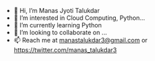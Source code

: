 - 👋 Hi, I’m Manas Jyoti Talukdar
- 👀 I’m interested in Cloud Computing, Python...
- 🌱 I’m currently learning Python
- 💞️ I’m looking to collaborate on ...
- 📫 Reach me at manastalukdar3@gmail.com or https://twitter.com/manas_talukdar3

<!---
manastalukdar3/manastalukdar3 is a ✨ special ✨ repository because its `README.md` (this file) appears on your GitHub profile.
You can click the Preview link to take a look at your changes.
--->
